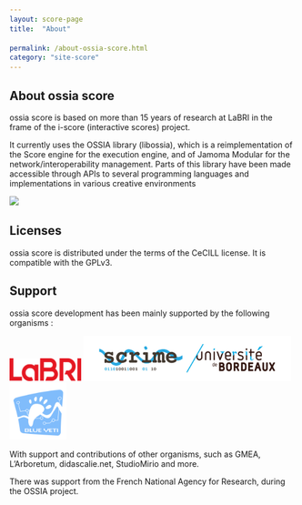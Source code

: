 ```yaml
---
layout: score-page
title:  "About"

permalink: /about-ossia-score.html
category: "site-score"
---
```


<h2>About ossia score</h2>

ossia score is based on more than 15 years of research at LaBRI in the frame of the i-score (interactive scores) project.

It currently uses the OSSIA library (libossia), which is a reimplementation of the Score engine for the execution engine, and of Jamoma Modular for the network/interoperability management.
Parts of this library have been made accessible through APIs to several programming languages and implementations in various creative environments

<img class="post-image" src="https://raw.githubusercontent.com/OSSIA/score/master/docs/score.png" />

<h2>Licenses</h2>

ossia score is distributed under the terms of the CeCILL license.
It is compatible with the GPLv3.

<h2>Support</h2>

ossia score development has been mainly supported by the following organisms :
<div class="logo-grid" style="justify-content: center;">
<a href="https://www.labri.fr/"><img src="/assets/LABRI_BIG.png" height="40" width="auto"/></a>
<a href="https://scrime.u-bordeaux.fr/"><img src="/assets/logo-SCRIME-2018-Light.jpg" height="80" width="auto"/></a>
<a href="http://www.blueyeti.fr/"><img src="/assets/blueyeti.png" height="100" width="auto"/></a>
</div>

With support and contributions of other organisms, such as GMEA, L’Arboretum, didascalie.net, StudioMirio and more. 

There was support from the French National Agency for Research, during the OSSIA project.
